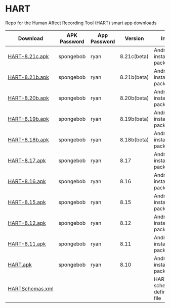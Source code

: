 # HART
Repo for the Human Affect Recording Tool (HART) smart app downloads

Download | APK Password | App Password | Version | Info | Date
--- | --- | --- | --- | --- | ---
[HART-8.21c.apk](https://github.com/pcla-code/HART/blob/main/HART-8.21c.apk) | spongebob | ryan | 8.21c(beta) | Android installable package | 02/12/2020
[HART-8.21b.apk](https://github.com/pcla-code/HART/blob/main/HART-8.21b.apk) | spongebob | ryan | 8.21b(beta) | Android installable package | 12/10/2018
[HART-8.20b.apk](https://github.com/pcla-code/HART/blob/main/HART-8.20b.apk) | spongebob | ryan | 8.20b(beta) | Android installable package | 11/07/2018
[HART-8.19b.apk](https://github.com/pcla-code/HART/blob/main/HART-8.19b.apk) | spongebob | ryan | 8.19b(beta) | Android installable package | 11/07/2018
[HART-8.18b.apk](https://github.com/pcla-code/HART/blob/main/HART-8.18b.apk) | spongebob | ryan | 8.18b(beta) | Android installable package | 11/07/2018
[HART-8.17.apk](https://github.com/pcla-code/HART/blob/main/HART-8.17.apk) | spongebob | ryan | 8.17 | Android installable package | 10/31/2018
[HART-8.16.apk](https://github.com/pcla-code/HART/blob/main/HART-8.16.apk) | spongebob | ryan | 8.16 | Android installable package | 10/01/2018
[HART-8.15.apk](https://github.com/pcla-code/HART/blob/main/HART-8.15.apk) | spongebob | ryan | 8.15 | Android installable package | 09/25/2018
[HART-8.12.apk](https://github.com/pcla-code/HART/blob/main/HART-8.12.apk) | spongebob | ryan | 8.12 | Android installable package | 11/25/2017
[HART-8.11.apk](https://github.com/pcla-code/HART/blob/main/HART-8.11.apk) | spongebob | ryan | 8.11 | Android installable package | 11/24/2017
[HART.apk](https://github.com/pcla-code/HART/blob/main/HART.apk) | spongebob | ryan | 8.10 | Android installable package | 10/10/2017
[HARTSchemas.xml](https://github.com/pcla-code/HART/blob/main/HARTSchemas.xml) |  |  |  | HART schema definition file | 06/10/2017
